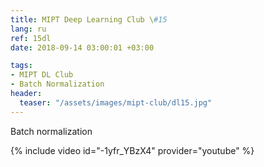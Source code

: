 ```yaml
---
title: MIPT Deep Learning Club \#15
lang: ru
ref: 15dl
date: 2018-09-14 03:00:01 +03:00

tags:
- MIPT DL Club
- Batch Normalization
header:
  teaser: "/assets/images/mipt-club/dl15.jpg"
---
```


Batch normalization

{% include video id="-1yfr_YBzX4" provider="youtube" %}

